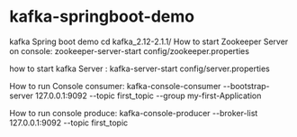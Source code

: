 # kafka-springboot-demo
kafka Spring boot demo
cd kafka_2.12-2.1.1/
How to start Zookeeper Server on console:
    zookeeper-server-start  config/zookeeper.properties
		
how to start kafka Server :
        kafka-server-start config/server.properties 
				
How to run Console consumer:
        kafka-console-consumer --bootstrap-server 127.0.0.1:9092 --topic first_topic --group my-first-Application
				

How to run console produce:
        kafka-console-producer --broker-list 127.0.0.1:9092 --topic first_topic


